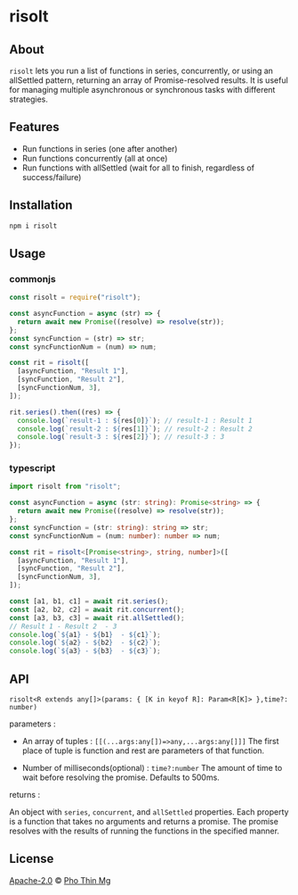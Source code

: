 # risolt

## About

`risolt` lets you run a list of functions in series, concurrently, or using an allSettled pattern, returning an array of Promise-resolved results. It is useful for managing multiple asynchronous or synchronous tasks with different strategies.

## Features

- Run functions in series (one after another)
- Run functions concurrently (all at once)
- Run functions with allSettled (wait for all to finish, regardless of success/failure)

## Installation

```bash
npm i risolt
```

## Usage

### commonjs

```js
const risolt = require("risolt");

const asyncFunction = async (str) => {
  return await new Promise((resolve) => resolve(str));
};
const syncFunction = (str) => str;
const syncFunctionNum = (num) => num;

const rit = risolt([
  [asyncFunction, "Result 1"],
  [syncFunction, "Result 2"],
  [syncFunctionNum, 3],
]);

rit.series().then((res) => {
  console.log(`result-1 : ${res[0]}`); // result-1 : Result 1
  console.log(`result-2 : ${res[1]}`); // result-2 : Result 2
  console.log(`result-3 : ${res[2]}`); // result-3 : 3
});
```

### typescript

```ts
import risolt from "risolt";

const asyncFunction = async (str: string): Promise<string> => {
  return await new Promise((resolve) => resolve(str));
};
const syncFunction = (str: string): string => str;
const syncFunctionNum = (num: number): number => num;

const rit = risolt<[Promise<string>, string, number]>([
  [asyncFunction, "Result 1"],
  [syncFunction, "Result 2"],
  [syncFunctionNum, 3],
]);

const [a1, b1, c1] = await rit.series();
const [a2, b2, c2] = await rit.concurrent();
const [a3, b3, c3] = await rit.allSettled();
// Result 1 - Result 2  - 3
console.log(`${a1} - ${b1}  - ${c1}`);
console.log(`${a2} - ${b2}  - ${c2}`);
console.log(`${a3} - ${b3}  - ${c3}`);
```

## API

`risolt<R extends any[]>(params: { [K in keyof R]: Param<R[K]> },time?: number)`

parameters :

- An array of tuples : `[[(...args:any[])=>any,...args:any[]]]`
  The first place of tuple is function and rest are parameters of that function.

- Number of milliseconds(optional) : `time?:number` The amount of time to wait before resolving the promise. Defaults to 500ms.

returns :

An object with `series`, `concurrent`, and `allSettled` properties. Each property is a function that takes no arguments and returns a promise. The promise resolves with the results of running the functions in the specified manner.

## License

[Apache-2.0][file-license] © [Pho Thin Mg][ptm]

<!-- markdownlint-disable MD053 -->

[file-license]: LICENSE
[ptm]: https://github.com/phothinmg
